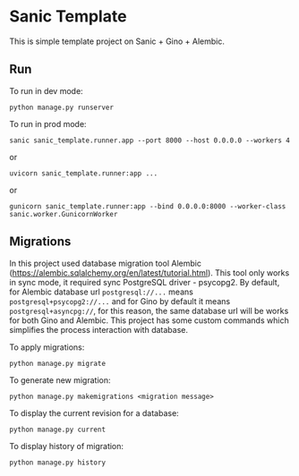# Sanic Template
This is simple template project on Sanic + Gino + Alembic.

## Run
To run in dev mode:
```
python manage.py runserver
```

To run in prod mode:
```
sanic sanic_template.runner.app --port 8000 --host 0.0.0.0 --workers 4
```
or
```
uvicorn sanic_template.runner:app ...
```
or
```
gunicorn sanic_template.runner:app --bind 0.0.0.0:8000 --worker-class sanic.worker.GunicornWorker
```

## Migrations
In this project used database migration tool Alembic (https://alembic.sqlalchemy.org/en/latest/tutorial.html). This tool only works in sync mode, it required sync PostgreSQL driver - psycopg2.
By default, for Alembic database url `postgresql://...` means `postgresql+psycopg2://...` and for Gino by default it means `postgresql+asyncpg://`, for this reason, the same database url will be works for both Gino and Alembic. 
This project has some custom commands which simplifies the process interaction with database. 

To apply migrations:
```
python manage.py migrate
```

To generate new migration:
```
python manage.py makemigrations <migration message>
```

To display the current revision for a database:
```
python manage.py current
```

To display history of migration:
```
python manage.py history
```
